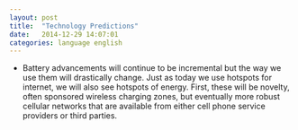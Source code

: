 ```yaml
---
layout: post
title:  "Technology Predictions"
date:   2014-12-29 14:07:01
categories: language english
---
```


- Battery advancements will continue to be incremental but the way we use them will drastically change. Just as today we use hotspots for internet, we will also see hotspots of energy. First, these will be novelty, often sponsored wireless charging zones, but eventually more robust cellular networks that are available from either cell phone service providers or third parties. 


